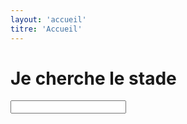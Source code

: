 ```yaml
---
layout: 'accueil'
titre: 'Accueil'
---
```


# Je cherche le stade

<input type="text" id="recherche">